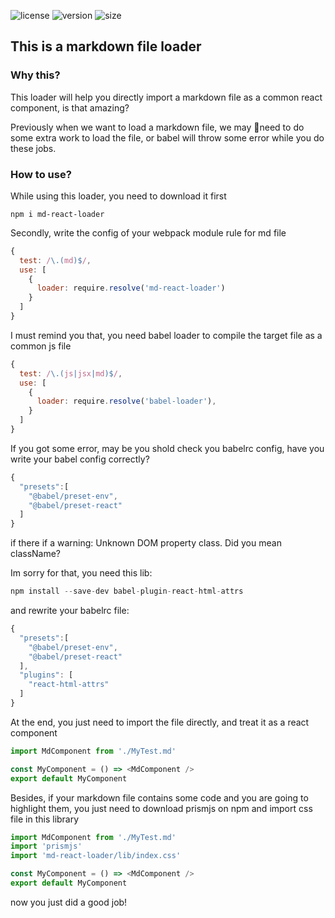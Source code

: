 
![license](https://img.shields.io/npm/l/md-react-loader)
![version](https://img.shields.io/npm/v/md-react-loader)
![size](https://img.shields.io/bundlephobia/minzip/md-react-loader)

## This is a markdown file loader

### Why this?

This loader will help you directly import a markdown file as a common react component, is that amazing?

Previously when we want to load a markdown file, we may need to do some extra work to load the file, or babel will throw some error while you do these jobs.


### How to use?

While using this loader, you need to download it first

```
npm i md-react-loader
```

Secondly, write the config of your webpack module rule for md file

```js
{
  test: /\.(md)$/,
  use: [
    {
      loader: require.resolve('md-react-loader')
    }
  ]
}
```

I must remind you that, you need babel loader to compile the target file as a common js file

```js
{
  test: /\.(js|jsx|md)$/,
  use: [
    {
      loader: require.resolve('babel-loader'),
    }
  ]
}
```

If you got some error, may be you shold check you babelrc config, have you write your babel config correctly?

```js
{
  "presets":[
    "@babel/preset-env",
    "@babel/preset-react"
  ]
}
```

if there if a warning: Unknown DOM property class. Did you mean className?

Im sorry for that, you need this lib:

```js
npm install --save-dev babel-plugin-react-html-attrs
```

and rewrite your babelrc file:

```js
{
  "presets":[
    "@babel/preset-env",
    "@babel/preset-react"
  ],
  "plugins": [
    "react-html-attrs"
  ]
}
```

At the end, you just need to import the file directly, and treat it as a react component

```js
import MdComponent from './MyTest.md'

const MyComponent = () => <MdComponent />
export default MyComponent
```

Besides, if your markdown file contains some code and you are going to highlight them, you just need to download prismjs on npm and import css file in this library

```js
import MdComponent from './MyTest.md'
import 'prismjs'
import 'md-react-loader/lib/index.css'

const MyComponent = () => <MdComponent />
export default MyComponent
```

now you just did a good job!
